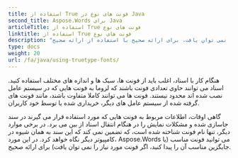 ```yaml
---
title: استفاده از True فونت های نوع در Java
second_title: Aspose.Words برای Java
articleTitle: استفاده از True فونت های نوع
linktitle: استفاده از True فونت های نوع
description: "چگونه برای پیدا کردن فونت مناسب یا جایگزینی مناسب آن، اگر فونت مورد نیاز را نمی توان یافت، برای ارائه صحیح با استفاده از ارائه صحیح Aspose.Words برای Java..."
type: docs
weight: 20
url: /fa/java/using-truetype-fonts/
---
```


هنگام کار با اسناد، اغلب باید از فونت ها، سبک ها و اندازه های مختلف استفاده کنید. اسناد می توانند حاوی تعدادی فونت باشند که لزوما به فونت هایی که در سیستم عامل نصب شده اند محدود نیستند. فونت ها می توانند کاملا متفاوت باشند، مانند فونت های گرفته شده از سیستم عامل های دیگر، خریداری شده یا توسط خود کاربران.

گاهی اوقات، اطلاعات مربوط به فونت هایی که مورد استفاده قرار می گیرند در سند جاسازی شده و مشکلات نمایش را در هنگام انتقال اسناد از بین می برد. در برخی موارد دیگر، تنها نام فونت شناخته شده است، که تضمین نمی کند که این سند به همان شیوه در کامپیوتر دیگر نگاه خواهد کرد. در این مورد، Aspose.Words می توانید فونت مناسب (یا جایگزین مناسب آن را پیدا کنید، اگر فونت مورد نیاز را نمی توان یافت) برای ارائه صحیح.
